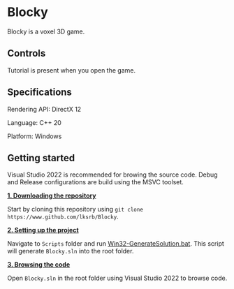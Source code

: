# Blocky
Blocky is a voxel 3D game. 

## Controls
Tutorial is present when you open the game.

## Specifications

Rendering API: DirectX 12

Language: C++ 20

Platform: Windows
## Getting started
Visual Studio 2022 is recommended for browing the source code. Debug and Release configurations are build using the MSVC toolset.

<ins>**1. Downloading the repository**</ins>

Start by cloning this repository using `git clone https://www.github.com/lksrb/Blocky`.

<ins>**2. Setting up the project**</ins>

Navigate to `Scripts` folder and run [Win32-GenerateSolution.bat](https://github.com/lksrb/Blocky/blob/main/Scripts/Win32-GenerateSolution.bat). 
This script will generate ```Blocky.sln``` into the root folder.

<ins>**3. Browsing the code**</ins>

Open ```Blocky.sln``` in the root folder using Visual Studio 2022 to browse code.
